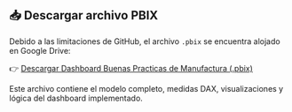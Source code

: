 ## 📥 Descargar archivo PBIX

Debido a las limitaciones de GitHub, el archivo `.pbix` se encuentra alojado en Google Drive:

👉 [Descargar Dashboard Buenas Practicas de Manufactura (.pbix)](https://drive.google.com/file/d/1rmzCvERnDPntlaYkKZFvp7WVf3sUxFWf/view?usp=drive_link)

Este archivo contiene el modelo completo, medidas DAX, visualizaciones y lógica del dashboard implementado.
